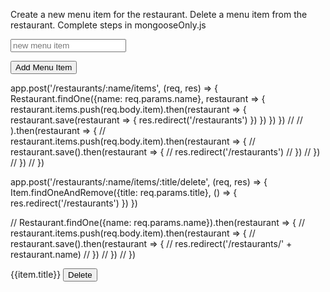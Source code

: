Create a new menu item for the restaurant.
Delete a menu item from the restaurant.
Complete steps in mongooseOnly.js


<form action="/restaurants/{{restaurant.name}}/items" method="post">
  <p><input type="text" name="item[title]" placeholder="new menu item" autocomplete="off"></p>
  <p><button type="submit">Add Menu Item</button></p>
</form>


app.post('/restaurants/:name/items', (req, res) => {
  Restaurant.findOne({name: req.params.name}, restaurant => {
    restaurant.items.push(req.body.item).then(restaurant => {
      restaurant.save(restaurant => {
        res.redirect('/restaurants')
      })
    })
  })
})
//
//   ).then(restaurant => {
//     restaurant.items.push(req.body.item).then(restaurant => {
//       restaurant.save().then(restaurant => {
//         res.redirect('/restaurants')
//       })
//     })
//   })
// })


app.post('/restaurants/:name/items/:title/delete', (req, res) => {
  Item.findOneAndRemove({title: req.params.title}, () => {
    res.redirect('/restaurants')
  })
})

// Restaurant.findOne({name: req.params.name}).then(restaurant => {
//   restaurant.items.push(req.body.item).then(restaurant => {
//     restaurant.save().then(restaurant => {
//       res.redirect('/restaurants/' + restaurant.name)
//     })
//   })
// })

<form action="/restaurants/{{restaurant.name}}/items/{{item.title}}/delete" method="post">
  {{item.title}}
  <button type="submit">Delete</button>
</form>
